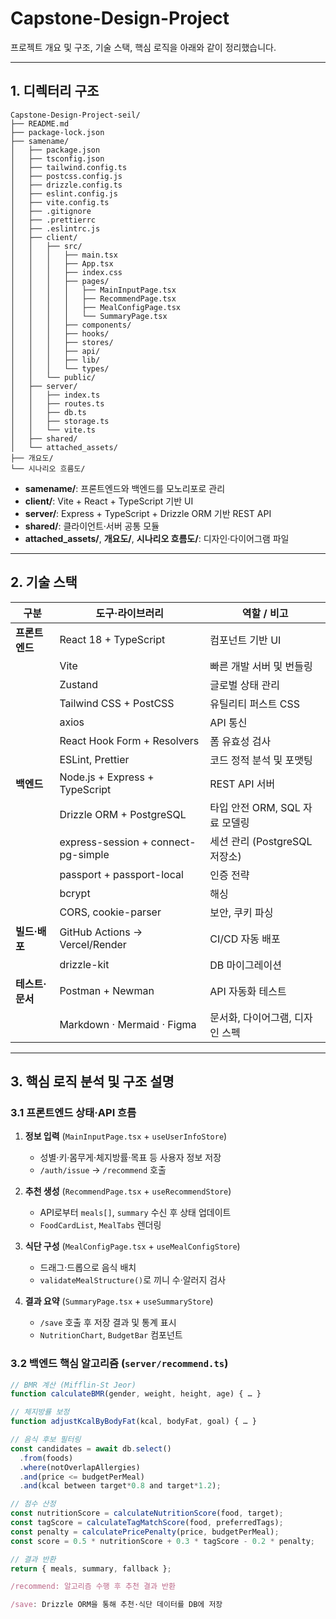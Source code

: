 # Capstone-Design-Project

프로젝트 개요 및 구조, 기술 스택, 핵심 로직을 아래와 같이 정리했습니다.

---

## 1. 디렉터리 구조

```text
Capstone-Design-Project-seil/
├── README.md
├── package-lock.json
├── samename/
│   ├── package.json
│   ├── tsconfig.json
│   ├── tailwind.config.ts
│   ├── postcss.config.js
│   ├── drizzle.config.ts
│   ├── eslint.config.js
│   ├── vite.config.ts
│   ├── .gitignore
│   ├── .prettierrc
│   ├── .eslintrc.js
│   ├── client/
│   │   ├── src/
│   │   │   ├── main.tsx
│   │   │   ├── App.tsx
│   │   │   ├── index.css
│   │   │   ├── pages/
│   │   │   │   ├── MainInputPage.tsx
│   │   │   │   ├── RecommendPage.tsx
│   │   │   │   ├── MealConfigPage.tsx
│   │   │   │   └── SummaryPage.tsx
│   │   │   ├── components/
│   │   │   ├── hooks/
│   │   │   ├── stores/
│   │   │   ├── api/
│   │   │   ├── lib/
│   │   │   └── types/
│   │   └── public/
│   ├── server/
│   │   ├── index.ts
│   │   ├── routes.ts
│   │   ├── db.ts
│   │   ├── storage.ts
│   │   └── vite.ts
│   ├── shared/
│   └── attached_assets/
├── 개요도/
└── 시나리오 흐름도/
```

- **samename/**: 프론트엔드와 백엔드를 모노리포로 관리  
- **client/**: Vite + React + TypeScript 기반 UI  
- **server/**: Express + TypeScript + Drizzle ORM 기반 REST API  
- **shared/**: 클라이언트·서버 공통 모듈  
- **attached_assets/**, **개요도/**, **시나리오 흐름도/**: 디자인·다이어그램 파일  

---

## 2. 기술 스택

| 구분           | 도구·라이브러리                       | 역할 / 비고                                                    |
|---------------|--------------------------------------|----------------------------------------------------------------|
| **프론트엔드**   | React 18 + TypeScript               | 컴포넌트 기반 UI                                               |
|               | Vite                                 | 빠른 개발 서버 및 번들링                                      |
|               | Zustand                              | 글로벌 상태 관리                                              |
|               | Tailwind CSS + PostCSS               | 유틸리티 퍼스트 CSS                                           |
|               | axios                                | API 통신                                                      |
|               | React Hook Form + Resolvers          | 폼 유효성 검사                                                |
|               | ESLint, Prettier                     | 코드 정적 분석 및 포맷팅                                      |
| **백엔드**      | Node.js + Express + TypeScript       | REST API 서버                                                 |
|               | Drizzle ORM + PostgreSQL             | 타입 안전 ORM, SQL 자료 모델링                                |
|               | express-session + connect-pg-simple  | 세션 관리 (PostgreSQL 저장소)                                 |
|               | passport + passport-local            | 인증 전략                                                     |
|               | bcrypt                               | 해싱                                                         |
|               | CORS, cookie-parser                  | 보안, 쿠키 파싱                                              |
| **빌드·배포**    | GitHub Actions → Vercel/Render      | CI/CD 자동 배포                                               |
|               | drizzle-kit                          | DB 마이그레이션                                              |
| **테스트·문서**  | Postman + Newman                    | API 자동화 테스트                                            |
|               | Markdown · Mermaid · Figma           | 문서화, 다이어그램, 디자인 스펙                               |

---

## 3. 핵심 로직 분석 및 구조 설명

### 3.1 프론트엔드 상태·API 흐름

1. **정보 입력** (`MainInputPage.tsx` + `useUserInfoStore`)  
   - 성별·키·몸무게·체지방률·목표 등 사용자 정보 저장  
   - `/auth/issue` → `/recommend` 호출  

2. **추천 생성** (`RecommendPage.tsx` + `useRecommendStore`)  
   - API로부터 `meals[]`, `summary` 수신 후 상태 업데이트  
   - `FoodCardList`, `MealTabs` 렌더링  

3. **식단 구성** (`MealConfigPage.tsx` + `useMealConfigStore`)  
   - 드래그·드롭으로 음식 배치  
   - `validateMealStructure()`로 끼니 수·알러지 검사  

4. **결과 요약** (`SummaryPage.tsx` + `useSummaryStore`)  
   - `/save` 호출 후 저장 결과 및 통계 표시  
   - `NutritionChart`, `BudgetBar` 컴포넌트  

### 3.2 백엔드 핵심 알고리즘 (`server/recommend.ts`)

```ts
// BMR 계산 (Mifflin-St Jeor)
function calculateBMR(gender, weight, height, age) { … }

// 체지방률 보정
function adjustKcalByBodyFat(kcal, bodyFat, goal) { … }

// 음식 후보 필터링
const candidates = await db.select()
  .from(foods)
  .where(notOverlapAllergies)
  .and(price <= budgetPerMeal)
  .and(kcal between target*0.8 and target*1.2);

// 점수 산정
const nutritionScore = calculateNutritionScore(food, target);
const tagScore = calculateTagMatchScore(food, preferredTags);
const penalty = calculatePricePenalty(price, budgetPerMeal);
const score = 0.5 * nutritionScore + 0.3 * tagScore - 0.2 * penalty;

// 결과 반환
return { meals, summary, fallback };

/recommend: 알고리즘 수행 후 추천 결과 반환

/save: Drizzle ORM을 통해 추천·식단 데이터를 DB에 저장

